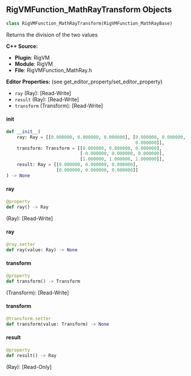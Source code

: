 ## RigVMFunction_MathRayTransform Objects

```python
class RigVMFunction_MathRayTransform(RigVMFunction_MathRayBase)
```

Returns the division of the two values

**C++ Source:**

- **Plugin**: RigVM
- **Module**: RigVM
- **File**: RigVMFunction_MathRay.h

**Editor Properties:** (see get_editor_property/set_editor_property)

- ``ray`` (Ray):  [Read-Write]
- ``result`` (Ray):  [Read-Write]
- ``transform`` (Transform):  [Read-Write]

<a id="unreal.RigVMFunction_MathRayTransform.__init__"></a>

#### __init__

```python
def __init__(
    ray: Ray = [[0.000000, 0.000000, 0.000000], [0.000000, 0.000000,
                                                 0.000000]],
    transform: Transform = [[0.000000, 0.000000, 0.000000],
                            [-0.000000, 0.000000, 0.000000],
                            [1.000000, 1.000000, 1.000000]],
    result: Ray = [[0.000000, 0.000000, 0.000000],
                   [0.000000, 0.000000, 0.000000]]
) -> None
```

<a id="unreal.RigVMFunction_MathRayTransform.ray"></a>

#### ray

```python
@property
def ray() -> Ray
```

(Ray):  [Read-Write]

<a id="unreal.RigVMFunction_MathRayTransform.ray"></a>

#### ray

```python
@ray.setter
def ray(value: Ray) -> None
```

<a id="unreal.RigVMFunction_MathRayTransform.transform"></a>

#### transform

```python
@property
def transform() -> Transform
```

(Transform):  [Read-Write]

<a id="unreal.RigVMFunction_MathRayTransform.transform"></a>

#### transform

```python
@transform.setter
def transform(value: Transform) -> None
```

<a id="unreal.RigVMFunction_MathRayTransform.result"></a>

#### result

```python
@property
def result() -> Ray
```

(Ray):  [Read-Only]

<a id="unreal.RigVMFunction_MathRBFInterpolateBase"></a>
